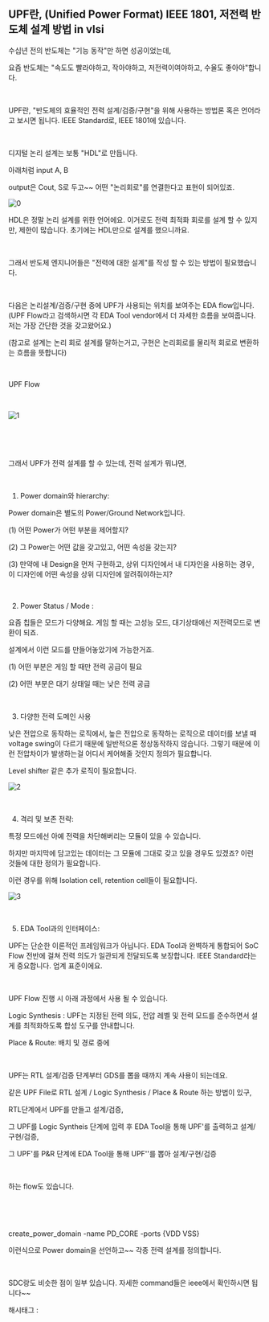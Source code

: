 ## UPF란, (Unified Power Format) IEEE 1801, 저전력 반도체 설계 방법 in vlsi

수십년 전의 반도체는 "기능 동작"만 하면 성공이었는데,

요즘 반도체는 "속도도 빨라야하고, 작아야하고, 저전력이여야하고, 수율도 좋아야"합니다.

​

UPF란, "반도체의 효율적인 전력 설계/검증/구현"을 위해 사용하는 방법론 혹은 언어라고 보시면 됩니다. IEEE Standard로, IEEE 1801에 있습니다.

​

디지털 논리 설계는 보통 "HDL"로 만듭니다.

아래처럼 input A, B

output은 Cout, S로 두고~~ 어떤 "논리회로"를 연결한다고 표현이 되어있죠.

![0](/asset/img/223236636882/0.png)

HDL은 정말 논리 설계를 위한 언어에요. 이거로도 전력 최적화 회로를 설계 할 수 있지만, 제한이 많습니다. 초기에는 HDL만으로 설계를 했으니까요.

​

그래서 반도체 엔지니어들은 "전력에 대한 설계"를 작성 할 수 있는 방법이 필요했습니다.

​

다음은 논리설계/검증/구현 중에 UPF가 사용되는 위치를 보여주는 EDA flow입니다. (UPF Flow라고 검색하시면 각 EDA Tool vendor에서 더 자세한 흐름을 보여줍니다. 저는 가장 간단한 것을 갖고왔어요.)

(참고로 설계는 논리 회로 설계를 말하는거고, 구현은 논리회로를 물리적 회로로 변환하는 흐름을 뜻합니다)

​

UPF Flow

​

![1](/asset/img/223236636882/1.png)

​

​

그래서 UPF가 전력 설계를 할 수 있는데, 전력 설계가 뭐냐면,

​

1. Power domain와 hierarchy:

Power domain은 별도의 Power/Ground Network입니다.

(1) 어떤 Power가 어떤 부분을 제어할지?

(2) 그 Power는 어떤 값을 갖고있고, 어떤 속성을 갖는지?

(3) 만약에 내 Design을 먼저 구현하고, 상위 디자인에서 내 디자인을 사용하는 경우, 이 디자인에 어떤 속성을 상위 디자인에 알려줘야하는지?

​

2. Power Status / Mode :

요즘 칩들은 모드가 다양해요. 게임 할 때는 고성능 모드, 대기상태에선 저전력모드로 변환이 되죠.

설계에서 이런 모드를 만들어놓았기에 가능한거죠.

(1) 어떤 부분은 게임 할 때만 전력 공급이 필요

(2) 어떤 부분은 대기 상태일 때는 낮은 전력 공급

​

3. 다양한 전력 도메인 사용

낮은 전압으로 동작하는 로직에서, 높은 전압으로 동작하는 로직으로 데이터를 보낼 때 voltage swing이 다르기 때문에 일반적으론 정상동작하지 않습니다. 그렇기 때문에 이런 전압차이가 발생하는걸 어디서 케어해줄 것인지 정의가 필요합니다.

Level shifter 같은 추가 로직이 필요합니다.

![2](/asset/img/223236636882/2.png)

​

4. 격리 및 보존 전략:

특정 모드에선 아예 전력을 차단해버리는 모듈이 있을 수 있습니다.

하지만 마지막에 담고있는 데이터는 그 모듈에 그대로 갖고 있을 경우도 있겠죠? 이런 것들에 대한 정의가 필요합니다.

이런 경우를 위해 Isolation cell, retention cell들이 필요합니다.

![3](/asset/img/223236636882/3.png)

​

5. EDA Tool과의 인터페이스:

UPF는 단순한 이론적인 프레임워크가 아닙니다. EDA Tool과 완벽하게 통합되어 SoC Flow 전반에 걸쳐 전력 의도가 일관되게 전달되도록 보장합니다. IEEE Standard라는게 중요합니다. 업계 표준이에요.

​

UPF Flow 진행 시 아래 과정에서 사용 될 수 있습니다.

Logic Synthesis : UPF는 지정된 전력 의도, 전압 레벨 및 전력 모드를 준수하면서 설계를 최적화하도록 합성 도구를 안내합니다.

Place & Route: 배치 및 경로 중에

​

UPF는 RTL 설계/검증 단계부터 GDS를 뽑을 때까지 계속 사용이 되는데요.

같은 UPF File로 RTL 설계 / Logic Synthesis / Place & Route 하는 방법이 있구,

RTL단계에서 UPF를 만들고 설계/검증,

그 UPF를 Logic Syntheis 단계에 입력 후 EDA Tool을 통해 UPF'를 출력하고 설계/구현/검증,

그 UPF'를 P&R 단계에 EDA Tool을 통해 UPF''를 뽑아 설계/구현/검증

​

하는 flow도 있습니다.

​

​

create_power_domain -name PD_CORE -ports {VDD VSS}

이런식으로 Power domain을 선언하고~~ 각종 전력 설계를 정의합니다.

​

SDC랑도 비슷한 점이 일부 있습니다. 자세한 command들은 ieee에서 확인하시면 됩니다~~

 해시태그 : 